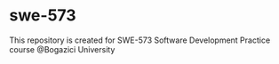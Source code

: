 # swe-573
This repository is created for SWE-573 Software Development Practice course @Bogazici University
